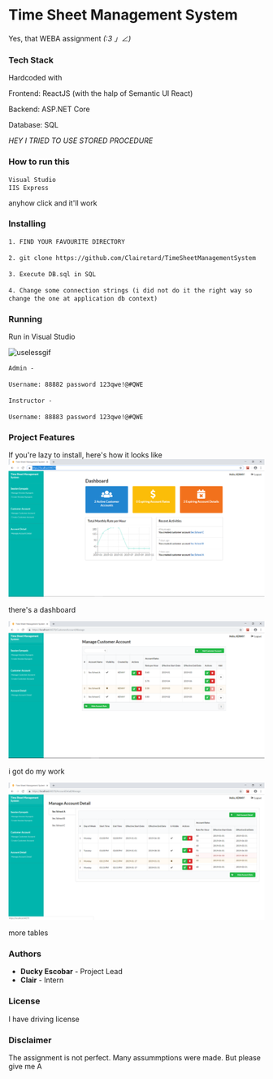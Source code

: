 # Time Sheet Management System

Yes, that WEBA assignment _(:3 」∠)_



### Tech Stack

Hardcoded with

Frontend: ReactJS (with the halp of Semantic UI React)

Backend: ASP.NET Core

Database: SQL

_HEY I TRIED TO USE STORED PROCEDURE_


### How to run this

```
Visual Studio
IIS Express
```
anyhow click and it'll work


### Installing


```
1. FIND YOUR FAVOURITE DIRECTORY

2. git clone https://github.com/Clairetard/TimeSheetManagementSystem

3. Execute DB.sql in SQL

4. Change some connection strings (i did not do it the right way so change the one at application db context)
```

### Running


Run in Visual Studio

![uselessgif](https://media.giphy.com/media/s05af72MALT9K/giphy.gif)

```
Admin - 

Username: 88882 password 123qwe!@#QWE

Instructor - 

Username: 88883 password 123qwe!@#QWE
```


### Project Features

If you're lazy to install, here's how it looks like
![Dashboard](Home.PNG)

there's a dashboard

![Manage Customer Account](ManageCustomerAccount.PNG)

i got do my work

![Manage Account Detail](ManageAccountDetail.PNG)

more tables



### Authors

* **Ducky Escobar** - Project Lead
* **Clair** - Intern



### License

I have driving license


### Disclaimer

The assignment is not perfect. Many assummptions were made. But please give me A

